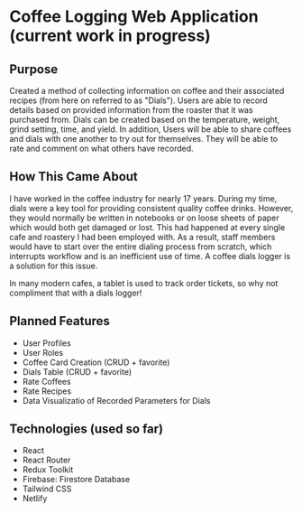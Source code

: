 # Coffee Logging Web Application (current work in progress)

## Purpose

Created a method of collecting information on coffee and their associated recipes (from here on referred to as "Dials"). Users are able to record details based on provided information from the roaster that it was purchased from. Dials can be created based on the temperature, weight, grind setting, time, and yield. In addition, Users will be able to share coffees and dials with one another to try out for themselves. They will be able to rate and comment on what others have recorded.

## How This Came About

I have worked in the coffee industry for nearly 17 years. During my time, dials were a key tool for providing consistent quality coffee drinks. However, they would normally be written in notebooks or on loose sheets of paper which would both get damaged or lost. This had happened at every single cafe and roastery I had been employed with. As a result, staff members would have to start over the entire dialing process from scratch, which interrupts workflow and is an inefficient use of time. A coffee dials logger is a solution for this issue.

In many modern cafes, a tablet is used to track order tickets, so why not compliment that with a dials logger!

## Planned Features

- User Profiles
- User Roles
- Coffee Card Creation (CRUD + favorite)
- Dials Table (CRUD + favorite)
- Rate Coffees
- Rate Recipes
- Data Visualizatio of Recorded Parameters for Dials

## Technologies (used so far)

- React
- React Router
- Redux Toolkit
- Firebase: Firestore Database
- Tailwind CSS
- Netlify
